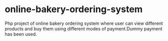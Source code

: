 # online-bakery-ordering-system
Php project of online bakery ordering system where user can view different products and buy them using different modes of payment.Dummy payment has been used.
